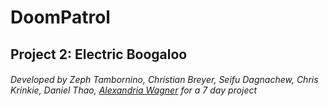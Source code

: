 # DoomPatrol
Project 2: Electric Boogaloo
-----
###### Developed by Zeph Tambornino, Christian Breyer, Seifu Dagnachew, Chris Krinkie, Daniel Thao, [Alexandria Wagner](https://alexandriamw.github.io/Responsive-Portfolio/) for a 7 day project ######
